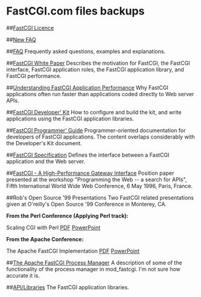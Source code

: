 # FastCGI.com files backups

##[FastCGI Licence](https://htmlpreview.github.io/?https://github.com/FastCGI-Archives/docs/FastCGI.com/blob/master/Licence%20_%20FastCGI%20-.html)

##[New FAQ](https://htmlpreview.github.io/?https://github.com/FastCGI-Archives/docs/FastCGI.com/blob/master/FAQ%20(Newer)%20_%20FastCGI%20-.html)

##[FAQ](https://htmlpreview.github.io/?https://github.com/FastCGI-Archives/docs/FastCGI.com/blob/master/FastCGI%20FAQ.html)
Frequently asked questions, examples and explanations.

##[FastCGI White Paper](https://htmlpreview.github.io/?https://github.com/FastCGI-Archives/docs/FastCGI.com/blob/master/FastCGI_%20A%20High-Performance%20Web%20Server%20Interface%20_%20FastCGI%20-.html)
Describes the motivation for FastCGI, the FastCGI interface, FastCGI application roles, the FastCGI application library, and FastCGI performance.

##[Understanding FastCGI Application Performance](https://htmlpreview.github.io/?https://github.com/FastCGI-Archives/docs/FastCGI.com/blob/master/Understanding%20FastCGI%20Application%20Performance%20_%20FastCGI%20-.html)
Why FastCGI applications often run faster than applications coded directly to Web server APIs.

##[FastCGI Developer' Kit](https://htmlpreview.github.io/?https://github.com/FastCGI-Archives/docs/FastCGI.com/blob/master/FastCGI%20Developer's%20Kit%20_%20FastCGI%20-.html)
How to configure and build the kit, and write applications using the FastCGI application libraries.

##[FastCGI Programmer' Guide](https://htmlpreview.github.io/?https://github.com/FastCGI-Archives/docs/fcgi2/blob/master/doc/fastcgi-prog-guide/cover.htm)
Programmer-oriented documentation for developers of FastCGI applications. The content overlaps considerably with the Developer's Kit document.

##[FastCGI Specification](https://htmlpreview.github.io/?https://github.com/FastCGI-Archives/docs/FastCGI.com/blob/master/FastCGI%20Specification.html)
Defines the interface between a FastCGI application and the Web server.

##[FastCGI - A High-Performance Gateway Interface](https://htmlpreview.github.io/?https://github.com/FastCGI-Archives/docs/FastCGI.com/blob/master/FastCGI_%20A%20High-Performance%20Web%20Server%20Interface%20_%20FastCGI%20-.html)
Position paper presented at the workshop "Programming the Web -- a search for APIs", Fifth International World Wide Web Conference, 6 May 1996, Paris, France.

##Rob's Open Source '99 Presentations
Two FastCGI related presentations given at O'reilly's Open Source '99 Conference in Monterey, CA.

**From the Perl Conference (Applying Perl track):**

Scaling CGI with Perl   [PDF](https://github.com/FastCGI-Archives/docs/FastCGI.com/raw/master/FastCGI-Perl.pdf)   [PowerPoint](https://github.com/FastCGI-Archives/docs/FastCGI.com/raw/master/FastCGI-Perl.ppt)

**From the Apache Conference:**

The Apache FastCGI Implementation   [PDF](https://github.com/FastCGI-Archives/docs/FastCGI.com/raw/master/FastCGI.pdf)   [PowerPoint](https://github.com/FastCGI-Archives/docs/FastCGI.com/raw/master/FastCGI.ppt)

##[The Apache FastCGI Process Manager](https://htmlpreview.github.io/?https://github.com/FastCGI-Archives/docs/FastCGI.com/blob/master/The%20Apache%20FastCGI%20Process%20Manager%20_%20FastCGI%20-.html)
A description of some of the functionality of the process manager in mod_fastcgi. I'm not sure how accurate it is.

##[API/Libraries](https://htmlpreview.github.io/?https://github.com/FastCGI-Archives/docs/FastCGI.com/blob/master/Application%20Libraries%20_%20Development%20Kits%20_%20FastCGI%20-.html)
The FastCGI application libraries.
